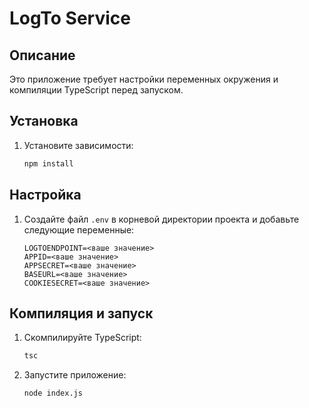 # LogTo Service

## Описание
Это приложение требует настройки переменных окружения и компиляции TypeScript перед запуском.

## Установка

1. Установите зависимости:
    ```sh
    npm install
    ```

## Настройка

1. Создайте файл `.env` в корневой директории проекта и добавьте следующие переменные:
    ```env
    LOGTOENDPOINT=<ваше значение>
    APPID=<ваше значение>
    APPSECRET=<ваше значение>
    BASEURL=<ваше значение>
    COOKIESECRET=<ваше значение>
    ```

## Компиляция и запуск

1. Скомпилируйте TypeScript:
    ```sh
    tsc
    ```

2. Запустите приложение:
    ```sh
    node index.js
    ```